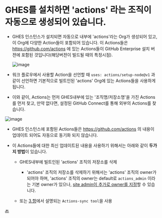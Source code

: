 # GHES를 설치하면 'actions' 라는 조직이 자동으로 생성되어 있습니다.

 - GHES 인스턴스가 설치되면 자동으로 내부에 'actions'라는 Org가 생성되어 있고, 이 Org에 다양한 Action들이 포함되어 있습니다. 이 Actions들은 https://github.com/actions 에 있는 Actions들이 GitHub Enterprise 설치 버젼에 포함된 것입니다(해당버젼이 빌드될 때의 특정시점). 

   ![image](https://user-images.githubusercontent.com/40287191/121540180-3a9d3b80-ca41-11eb-9516-2b81dd8b5751.png)

 
 
 - 워크 플로우에서 사용할 Action을 선언할 때 `uses: actions/setup-node@v1` 과 같이 선언하면 기본적으로 빌트인된 'actions' Org에 있는 Actions들을 사용하게 됩니다.
 
 - 이와 같이, Actions는 먼저 GHES내부에 있는 '조직명/저장소명'을 가진 Actions를 먼저 찾고, 만약 없다면, 설정된 GitHub Connect를 통해 외부의 Actions를 찾습니다. 
 
  ![image](https://user-images.githubusercontent.com/40287191/121542232-f14deb80-ca42-11eb-9c1d-c0252d4749d5.png)

 
 - GHES 인스턴스에 포함된 Actions들은 https://github.com/actions 의 내용이 업데이트 되어도 자동으로 동기화 되지 않습니다. 
 
 - 이 Actions들에 대한 최신 업데이트된 내용을 사용하기 위해서는 아래와 같이 **두가지 방법**이 있습니다. 
 
    - GHES내부에 빌트인된 'actions' 조직의 저장소를 삭제 
    
       - 'actions' 조직의 저장소를 삭제하기 위해서는 'actions' 조직의 owner가 되어야 하며, 'actions' 조직의 owner는 default로 `actions_admin` 이라는 기본 owner가 있으나, [site admin이 추가로 owner를 지정](https://docs.github.com/en/enterprise-server@3.1/admin/github-actions/managing-access-to-actions-from-githubcom/manually-syncing-actions-from-githubcom#prerequisitesadmin)할 수 있습니다. 
   
    - 또는 [3.항](https://github.com/exceeders/Actions_GHES_gettingStarted#3-connect-%EC%84%A4%EC%A0%95-%EB%B0%8F-self-hosted-%EB%9F%AC%EB%84%88%EC%9D%98-%EC%9D%B8%ED%84%B0%EB%84%B7-%EC%97%B0%EA%B2%B0%EC%9D%B4-%EB%B6%88%EA%B0%80%ED%95%9C-%EA%B2%BD%EC%9A%B0-action-sync-tool-%EC%82%AC%EC%9A%A9)에서 설명되는 `Actions-sync tool`을 사용
 

[🔙](https://github.com/exceeders/Actions_gettingStarted/blob/main/README.md#2-ghes%EC%97%90%EB%8A%94-%EA%B8%B0%EB%B3%B8-actions%EB%93%A4%EC%9D%B4-%EB%B9%8C%ED%8A%B8%EC%9D%B8%EC%9C%BC%EB%A1%9C-%ED%8F%AC%ED%95%A8%EB%90%98%EC%96%B4-%EC%9E%88%EC%8A%B5%EB%8B%88%EB%8B%A4)
